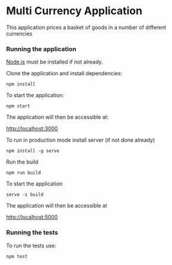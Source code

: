 # Multi Currency Application

This application prices a basket of goods in a number of different currencies

### Running the application

[Node.js](https://nodejs.org/en/) must be installed if not already.

Clone the application and install dependencies:

    npm install

To start the application:

    npm start

The application will then be accessible at:

[http://localhost:3000](http://localhost:3000)

To run in production mode install server (if not done already)

    npm install -g serve

Run the build

    npm run build

To start the application

    serve -s build

The application will then be accessible at

[http://localhost:5000](http://localhost:5000)

### Running the tests

To run the tests use:

    npm test

